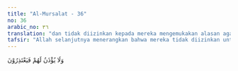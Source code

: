 ```yaml
---
title: "Al-Mursalat - 36"
no: 36
arabic_no: ٣٦
translation: "dan tidak diizinkan kepada mereka mengemukakan alasan agar mereka dimaafkan. "
tafsir: "Allah selanjutnya menerangkan bahwa mereka tidak diizinkan untuk minta uzur, sebab hari itu bukanlah hari pembelaan diri, tetapi hari untuk menerima keputusan. Mereka dapat mengeluh dan menyesali nasib, namun untuk mengajukan sanggahan tidak mungkin lagi karena keputusan Allah tidak dapat diganggu gugat. Dalam Surah al-An'am/6: 23, orang musyrik di hari itu menyatakan bahwa mereka tidak mau musyrik lagi. Pada Surah an-Nisa'/4: 42 disebutkan bahwa mereka tidak bisa menyembunyikan pembicaraannya, dan dalam ayat az-Zumar/39: 31 disebutkan mereka orang-orang kafir berdebat di muka Allah, saling menuduh, dan saling menyalahkan."
---
```


وَلَا يُؤْذَنُ لَهُمْ فَيَعْتَذِرُوْنَ 
